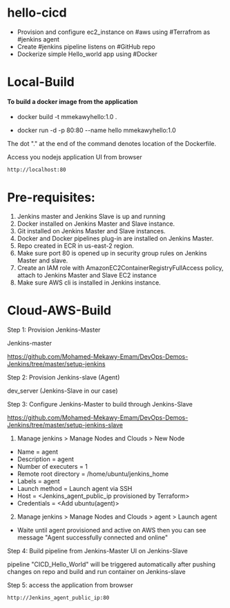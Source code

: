 # hello-cicd
- Provision and configure ec2_instance on #aws using #Terrafrom as #jenkins agent
- Create #jenkins pipeline listens on #GitHub repo
- Dockerize simple Hello_world app using #Docker

# Local-Build
#### To build a docker image from the application

- docker build -t mmekawyhello:1.0 . 

- docker run -d -p 80:80 --name hello mmekawyhello:1.0

The dot "." at the end of the command denotes location of the Dockerfile.

Access you nodejs application UI from browser

    http://localhost:80

# Pre-requisites:

1. Jenkins master and Jenkins Slave is up and running
2. Docker installed on Jenkins Master and Slave instance.
3. Git installed on Jenkins Master and Slave instances.
3. Docker and Docker pipelines plug-in are installed on Jenkins Master.
4. Repo created in ECR in us-east-2 region.
5. Make sure port 80 is opened up in security group rules on Jenkins Master and slave. 
6. Create an IAM role with AmazonEC2ContainerRegistryFullAccess policy, attach to Jenkins Master and Slave EC2 instance
7. Make sure AWS cli is installed in Jenkins instance.

# Cloud-AWS-Build

Step 1: Provision Jenkins-Master

Jenkins-master

https://github.com/Mohamed-Mekawy-Emam/DevOps-Demos-Jenkins/tree/master/setup-jenkins

Step 2: Provision Jenkins-slave (Agent)

dev_server (Jenkins-Slave in our case)

Step 3: Configure Jenkins-Master to build through Jenkins-Slave

https://github.com/Mohamed-Mekawy-Emam/DevOps-Demos-Jenkins/tree/master/setup-jenkins-slave

1. Manage jenkins > Manage Nodes and Clouds > New Node

- Name = agent 
- Description = agent
- Number of executers = 1
- Remote root directory = /home/ubuntu/jenkins_home
- Labels = agent
- Launch method = Launch agent via SSH
- Host = <Jenkins_agent_public_ip  provisioned by Terraform>
- Credentials = <Add ubuntu(agent)>

2. Manage jenkins > Manage Nodes and Clouds > agent > Launch agent

- Waite until agent provisioned and active on AWS then you can see message "Agent successfully connected and online"

Step 4: Build pipeline from Jenkins-Master UI on Jenkins-Slave

pipeline "CICD_Hello_World" will be triggered automatically after pushing changes on repo and build and run container on Jenkins-slave

Step 5: access the application from browser

    http://Jenkins_agent_public_ip:80

